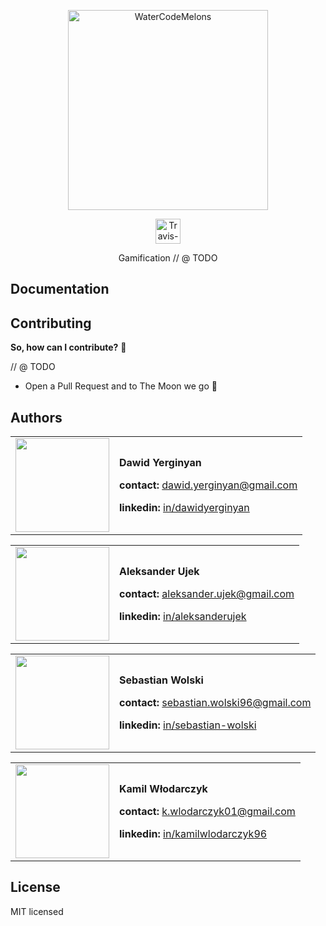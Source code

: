 <p align="center">
  <a href="http://marblejs.com">
    <img src="https://avatars0.githubusercontent.com/u/28954222?s=400&u=cbf28d95c3143ebe7424accb8517110c4d3efde0&v=4" width="320" alt="WaterCodeMelons"/>
  </a>
</p>

<p align="center">
  <a href="https://travis-ci.com/WaterCodeMelons/gamification-front">
    <img src="https://travis-ci.com/WaterCodeMelons/gamification-front.svg?branch=develop" alt="Travis-CI status" height="40">
  </a>
</p>

<p align="center">
Gamification // @ TODO
</p>

## <a name="docs"></a> Documentation

## Contributing

**So, how can I contribute?** 🤔

// @ TODO

- Open a Pull Request and to The Moon we go 🚀

## Authors

<table border="0">
  <tr>
    <td>
      <a href="https://github.com/DawidYerginyan" style="color: white">
        <img src="https://github.com/DawidYerginyan.png?s=150" width="150"/>
      </a>
    </td>
    <td>
      <p><strong>Dawid Yerginyan</strong></p>
      <p><strong>contact: </strong><a href="mailto:dawid.yerginyan@gmail.com">dawid.yerginyan@gmail.com</a></p>
      <p><strong>linkedin: </strong><a href="https://www.linkedin.com/in/dawidyerginyan/">in/dawidyerginyan</a></p>
    </td>
  </tr>
</table>

<table border="0">
  <tr>
    <td>
      <a href="https://github.com/aleksanderujek" style="color: white">
        <img src="https://github.com/aleksanderujek.png?s=150" width="150"/>
      </a>
    </td>
    <td>
      <p><strong>Aleksander Ujek</strong></p>
      <p><strong>contact: </strong><a href="mailto:aleksander.ujek@gmail.com">aleksander.ujek@gmail.com</a></p>
      <p><strong>linkedin: </strong><a href="https://www.linkedin.com/in/aleksanderujek/">in/aleksanderujek</a></p>
    </td>
  </tr>
</table>

<table border="0">
  <tr>
    <td>
      <a href="https://github.com/SebastianWolski" style="color: white">
        <img src="https://github.com/SebastianWolski.png?s=150" width="150"/>
      </a>
    </td>
    <td>
      <p><strong>Sebastian Wolski</strong></p>
      <p><strong>contact: </strong><a href="mailto:sebastian.wolski96@gmail.com">sebastian.wolski96@gmail.com</a></p>
      <p><strong>linkedin: </strong><a href="https://www.linkedin.com/in/sebastian-wolski/">in/sebastian-wolski</a></p>
    </td>
  </tr>
</table>

<table border="0">
  <tr>
    <td>
      <a href="https://github.com/WlodarczykKamil" style="color: white">
        <img src="https://github.com/WlodarczykKamil.png?s=150" width="150"/>
      </a>
    </td>
    <td>
      <p><strong>Kamil Włodarczyk</strong></p>
      <p><strong>contact: </strong><a href="mailto:k.wlodarczyk01@gmail.com">k.wlodarczyk01@gmail.com</a></p>
      <p><strong>linkedin: </strong><a href="https://www.linkedin.com/in/kamilwlodarczyk96/">in/kamilwlodarczyk96</a></p>
    </td>
  </tr>
</table>

## License

MIT licensed
